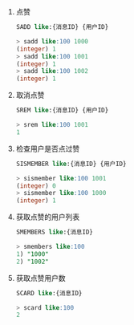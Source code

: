 1. 点赞

   ```sql
   SADD like:{消息ID} {用户ID}
   
   > sadd like:100 1000
   (integer) 1
   > sadd like:100 1001
   (integer) 1
   > sadd like:100 1002
   (integer) 1
   ```

2. 取消点赞

   ```sql
   SREM like:{消息ID} {用户ID}
   
   > srem like:100 1001
   1
   ```

3. 检查用户是否点过赞

   ```sql
   SISMEMBER like:{消息ID} {用户ID}
   
   > sismember like:100 1001
   (integer) 0
   > sismember like:100 1000
   (integer) 1
   ```

4. 获取点赞的用户列表

   ```sql
   SMEMBERS like:{消息ID}
   
   > smembers like:100
   1) "1000"
   2) "1002"
   ```

5. 获取点赞用户数

   ```sql
   SCARD like:{消息ID}
   
   > scard like:100
   2
   ```

   

